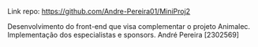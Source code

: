 Link repo: 
https://github.com/Andre-Pereira01/MiniProj2

Desenvolvimento do front-end que visa complementar o projeto Animalec.
Implementação dos especialistas e sponsors.
André Pereira [2302569]
